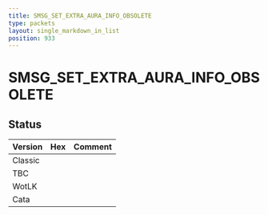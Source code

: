```yaml
---
title: SMSG_SET_EXTRA_AURA_INFO_OBSOLETE
type: packets
layout: single_markdown_in_list
position: 933
---
```


# SMSG_SET_EXTRA_AURA_INFO_OBSOLETE

## Status

Version | Hex | Comment
---------- | ---------- | ---------- 
Classic |  |  
TBC |  |  
WotLK |  |  
Cata |  |  
